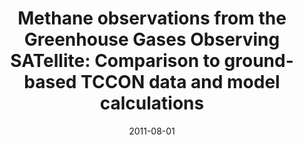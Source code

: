 ---
title: "<b>Methane observations from the Greenhouse Gases Observing SATellite: Comparison to ground-based TCCON data and model calculations</b>"
collection: publications
permalink: /publication/2011-08-01-Parker
date: 2011-08-01
year: 2011
venue: 'Geophysical Research Letters'
paperurl: 'https://doi.org/doi:10.1029/2011GL047871'
citation: '<b>3</b> - Parker R., Boesch H., Cogan A., Fraser A., Feng L. et al., <b>Methane observations from the Greenhouse Gases Observing SATellite: Comparison to ground-based TCCON data and model calculations</b>, Geophysical Research Letters, 38, L15807, 2011. <a href="https://doi.org/doi:10.1029/2011GL047871">doi:10.1029/2011GL047871</a> (cited 145 times)

'
---